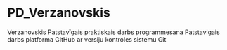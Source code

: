 # PD_Verzanovskis
Verzanovskis Patstavīgais praktiskais darbs programmesana
Patstavigais darbs platforma GitHub ar versiju kontroles sistemu Git

